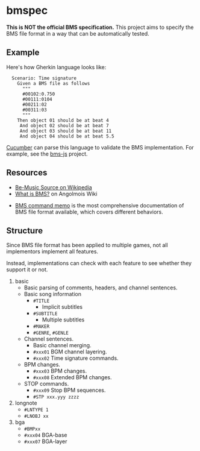 bmspec
======

__This is NOT the official BMS specification.__
This project aims to specify the BMS file format in a way that can be automatically tested.


Example
-------

Here's how Gherkin language looks like:

```cucumber
  Scenario: Time signature
    Given a BMS file as follows
      """
      #00102:0.750
      #00111:0104
      #00211:02
      #00311:03
      """
    Then object 01 should be at beat 4
     And object 02 should be at beat 7
     And object 03 should be at beat 11
     And object 04 should be at beat 5.5
```

[Cucumber](http://cukes.info/) can parse this language
to validate the BMS implementation.
For example, see the [bms-js][] project.

[bms-js]: https://github.com/bemusic/bms-js/



Resources
---------

- [Be-Music Source on Wikipedia](http://en.wikipedia.org/wiki/Be-Music_Source)
- [What is BMS?](https://github.com/lifthrasiir/angolmois/wiki/What-is-BMS%3F) on Angolmois Wiki
* [BMS command memo](http://hitkey.nekokan.dyndns.info/cmds.htm) is the most comprehensive documentation of BMS file format available, which covers different behaviors.


Structure
---------

Since BMS file format has been applied to multiple games,
not all implementors implement all features.

Instead, implementations can check with each feature to see whether they support it or not.


1. basic
    - Basic parsing of comments, headers, and channel sentences.
    - Basic song information
        - `#TITLE`
            - Implicit subtitles
        - `#SUBTITLE`
            - Multiple subtitles
        - `#MAKER`
        - `#GENRE`, `#GENLE`
    - Channel sentences.
        - Basic channel merging.
        - `#xxx01` BGM channel layering.
        - `#xxx02` Time signature commands.
    - BPM changes.
        - `#xxx03` BPM changes.
        - `#xxx08` Extended BPM changes.
    - STOP commands.
        - `#xxx09` Stop BPM sequences.
        - `#STP xxx.yyy zzzz`
2. longnote
    - `#LNTYPE 1`
    - `#LNOBJ xx`
3. bga
    - `#BMPxx`
    - `#xxx04` BGA-base
    - `#xxx07` BGA-layer

